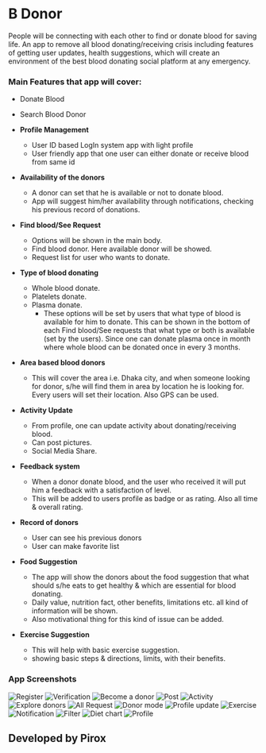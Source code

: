 # B Donor
People will be connecting with each other to find or donate blood for saving life. An app to remove all blood donating/receiving crisis including features of getting user updates, health suggestions, which will create an environment of the best blood donating social platform at any emergency.


### Main Features that app will cover:
  - Donate Blood
  - Search Blood Donor
- **Profile Management**
  - User ID based LogIn system app with light profile
  - User friendly app that one user can either donate or receive blood from same id
-	**Availability of the donors**
    - A donor can set that he is available or not to donate blood.
    - App will suggest him/her availability through notifications, checking his previous record of donations.
- **Find blood/See Request**
  - Options will be shown in the main body.
  - Find blood donor. Here available donor will be showed.
  - Request list for user who wants to donate.
-	**Type of blood donating**
    - Whole blood donate.
    - Platelets donate.
    - Plasma donate.
      - These options will be set by users that what type of blood is available for him to donate. This can be shown in the bottom of each Find blood/See requests that what type or both is available (set by the users). Since one can donate plasma once in month where whole blood can be donated once in every 3 months.
- **Area based blood donors**
  - This will cover the area i.e. Dhaka city, and when someone looking for donor, s/he will find them in area by location he is looking for. Every users will set their location. Also GPS can be used.

- **Activity Update**
  - From profile, one can update activity about donating/receiving blood.
  - Can post pictures.
  - Social Media Share.
  

-	**Feedback system**
    -	When a donor donate blood, and the user who received it will put him a feedback with a satisfaction of level.
    - This will be added to users profile as badge or as rating. Also all time & overall rating.
-	**Record of donors**
    -	User can see his previous donors
    - User can make favorite list
-	**Food Suggestion**
    -	The app will show the donors about the food suggestion that what should s/he eats to get healthy & which are essential for blood donating.
    - Daily value, nutrition fact, other benefits, limitations etc. all kind of information will be shown.
    - Also motivational thing for this kind of issue can be added.

-	**Exercise Suggestion**
    -	This will help with basic exercise suggestion.
    - showing basic steps & directions, limits, with their benefits.
### App Screenshots

![Register](https://i.imgur.com/Dg5f321.jpg)
![Verification](https://i.imgur.com/YE7rcM2.jpg)
![Become a donor](https://i.imgur.com/RtO9oVc.jpg)
![Post](https://i.imgur.com/lnlQHtc.jpg)
![Activity](https://i.imgur.com/wvWKLAW.jpg)
![Explore donors](https://i.imgur.com/LsTpdW9.jpg)
![All Request](https://i.imgur.com/q7G8qPw.jpg)
![Donor mode](https://i.imgur.com/C3qGD1f.jpg)
![Profile update](https://i.imgur.com/mvSG9IF.jpg)
![Exercise](https://i.imgur.com/pXc5OgG.jpg)
![Notification](https://i.imgur.com/eDJe9uK.jpg)
![Filter](https://i.imgur.com/jcAD4ic.jpg)
![Diet chart](https://i.imgur.com/9obtALu.jpg)
![Profile](https://i.imgur.com/svqphYx.jpg)


    
## Developed by **Pirox**
